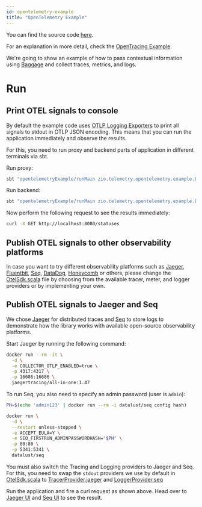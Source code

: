 ```yaml
---
id: opentelemetry-example
title: "OpenTelemetry Example"
---
```


You can find the source code [here](https://github.com/zio/zio-telemetry/tree/series/2.x/opentelemetry-example).

For an explanation in more detail, check the [OpenTracing Example](opentracing-example.md).

We're going to show an example of how to pass contextual information using [Baggage](https://opentelemetry.io/docs/concepts/signals/baggage/) and collect traces, metrics, and logs.

# Run

## Print OTEL signals to console

By default the example code uses [OTLP Logging Exporters](https://github.com/open-telemetry/opentelemetry-java/tree/main/exporters/logging-otlp) to print all signals to stdout in OTLP JSON encoding. This means that you can run the application immediately and observe the results.

For this, you need to run proxy and backend parts of application in different terminals via sbt.

Run proxy:
```bash
sbt "opentelemetryExample/runMain zio.telemetry.opentelemetry.example.ProxyApp"
```
Run backend:
```bash
sbt "opentelemetryExample/runMain zio.telemetry.opentelemetry.example.BackendApp"
```
Now perform the following request to see the results immediately:
```bash
curl -X GET http://localhost:8080/statuses
```

## Publish OTEL signals to other observability platforms

In case you want to try different observability platforms such as [Jaeger](https://www.jaegertracing.io/), [Fluentbit](https://fluentbit.io/), [Seq](https://datalust.co/seq), [DataDog](https://www.datadoghq.com/), [Honeycomb](https://www.honeycomb.io/) or others, please change the [OtelSdk.scala](https://github.com/zio/zio-telemetry/blob/series/2.x/opentelemetry-example/src/main/scala/zio/telemetry/opentelemetry/example/otel/OtelSdk.scala) file by choosing from the available tracer, meter, and logger providers or by implementing your own. 

## Publish OTEL signals to Jaeger and Seq

We chose [Jaeger](https://www.jaegertracing.io/) for distributed traces and [Seq](https://datalust.co/seq) to store logs to demonstrate how the library works with available open-source observability platforms.

Start Jaeger by running the following command:
```bash
docker run --rm -it \
  -d \
  -e COLLECTOR_OTLP_ENABLED=true \
  -p 4317:4317 \
  -p 16686:16686 \
  jaegertracing/all-in-one:1.47
```

To run Seq, you also need to specify an admin password (user is `admin`):
```bash
PH=$(echo 'admin123' | docker run --rm -i datalust/seq config hash)

docker run \
  -d \
  --restart unless-stopped \
  -e ACCEPT_EULA=Y \
  -e SEQ_FIRSTRUN_ADMINPASSWORDHASH="$PH" \
  -p 80:80 \
  -p 5341:5341 \
  datalust/seq
```

You must also switch the Tracing and Logging providers to Jaeger and Seq. For this, you need to swap the `stdout` providers we use by default in [OtelSdk.scala](https://github.com/zio/zio-telemetry/blob/series/2.x/opentelemetry-example/src/main/scala/zio/telemetry/opentelemetry/example/otel/OtelSdk.scala#L10) to [TracerProvider.jaeger](https://github.com/zio/zio-telemetry/blob/series/2.x/opentelemetry-example/src/main/scala/zio/telemetry/opentelemetry/example/otel/TracerProvider.scala#L37) and [LoggerProvider.seq](https://github.com/zio/zio-telemetry/blob/series/2.x/opentelemetry-example/src/main/scala/zio/telemetry/opentelemetry/example/otel/LoggerProvider.scala#L36)

Run the application and fire a curl request as shown above. Head over to [Jaeger UI](http://localhost:16686/) and [Seq UI](http://localhost:80/) to see the result.